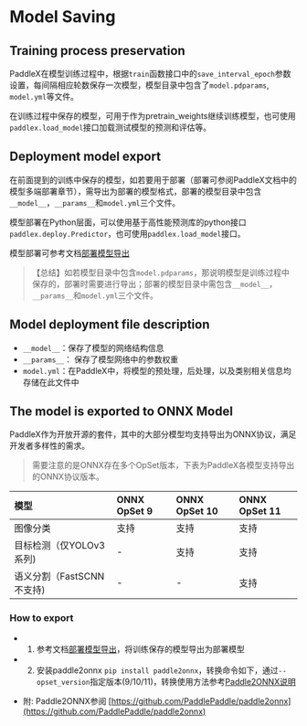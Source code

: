 # Model Saving

## Training process preservation

PaddleX在模型训练过程中，根据`train`函数接口中的`save_interval_epoch`参数设置，每间隔相应轮数保存一次模型，模型目录中包含了`model.pdparams`, `model.yml`等文件。

在训练过程中保存的模型，可用于作为pretrain_weights继续训练模型，也可使用`paddlex.load_model`接口加载测试模型的预测和评估等。

## Deployment model export

在前面提到的训练中保存的模型，如若要用于部署（部署可参阅PaddleX文档中的模型多端部署章节），需导出为部署的模型格式，部署的模型目录中包含`__model__`，`__params__`和`model.yml`三个文件。

模型部署在Python层面，可以使用基于高性能预测库的python接口`paddlex.deploy.Predictor`，也可使用`paddlex.load_model`接口。

模型部署可参考文档[部署模型导出](../deploy/export_model.md)

> 【总结】如若模型目录中包含`model.pdparams`，那说明模型是训练过程中保存的，部署时需要进行导出；部署的模型目录中需包含`__model__`，`__params__`和`model.yml`三个文件。

## Model deployment file description

- `__model__`：保存了模型的网络结构信息
- `__params__`： 保存了模型网络中的参数权重
- `model.yml`：在PaddleX中，将模型的预处理，后处理，以及类别相关信息均存储在此文件中

## The model is exported to ONNX Model

PaddleX作为开放开源的套件，其中的大部分模型均支持导出为ONNX协议，满足开发者多样性的需求。
> 需要注意的是ONNX存在多个OpSet版本，下表为PaddleX各模型支持导出的ONNX协议版本。

| 模型 | ONNX OpSet 9 | ONNX OpSet 10 | ONNX OpSet 11 |
| :--- | :----------- | :-----------  | :------------ |
| 图像分类 | 支持 |  支持 | 支持 |
| 目标检测（仅YOLOv3系列) | - | 支持 | 支持 |
| 语义分割（FastSCNN不支持) | - | - | 支持 |

### How to export

- 1. 参考文档[部署模型导出](../deploy/eport_model.md)，将训练保存的模型导出为部署模型  
- 2. 安装paddle2onnx `pip install paddle2onnx`，转换命令如下，通过`--opset_version`指定版本(9/10/11)，转换使用方法参考[Paddle2ONNX说明](https://github.com/PaddlePaddle/paddle2onnx)

- 附: Paddle2ONNX参阅 [https://github.com/PaddlePaddle/paddle2onnx](https://github.com/PaddlePaddle/paddle2onnx)
